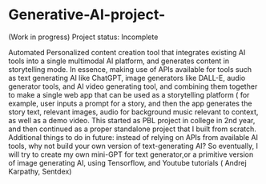 # Generative-AI-project-
(Work in progress)
Project status: Incomplete 

Automated Personalized content creation tool that integrates existing AI tools into a single multimodal AI platform, and generates content in storytelling mode. In essence, making use of APIs available for tools such as text generating AI like ChatGPT, image generators like DALL-E, audio generator tools, and AI video generating tool, and combining them together to make a single web app that can be used as a storytelling platform ( for example, user inputs a prompt for a story, and then the app generates the story text, relevant images, audio for background music relevant to context, as well as a demo video.
This started as PBL project in college in 2nd year, and then continued as a proper standalone project that I built from scratch.
Additional things to do in future: instead of relying on APIs from available AI tools, why not build your own version of text-generating AI? So eventually, I will try to create my own mini-GPT for text generator,or a primitive version of image generating AI, using Tensorflow, and Youtube tutorials ( Andrej Karpathy, Sentdex) 
